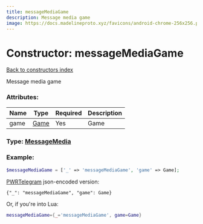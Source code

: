 ```yaml
---
title: messageMediaGame
description: Message media game
image: https://docs.madelineproto.xyz/favicons/android-chrome-256x256.png
---
```

# Constructor: messageMediaGame  
[Back to constructors index](index.md)



Message media game

### Attributes:

| Name     |    Type       | Required | Description |
|----------|---------------|----------|-------------|
|game|[Game](../types/Game.md) | Yes|Game|



### Type: [MessageMedia](../types/MessageMedia.md)


### Example:

```php
$messageMediaGame = ['_' => 'messageMediaGame', 'game' => Game];
```  

[PWRTelegram](https://pwrtelegram.xyz) json-encoded version:

```
{"_": "messageMediaGame", "game": Game}
```


Or, if you're into Lua:

```lua
messageMediaGame={_='messageMediaGame', game=Game}

```


